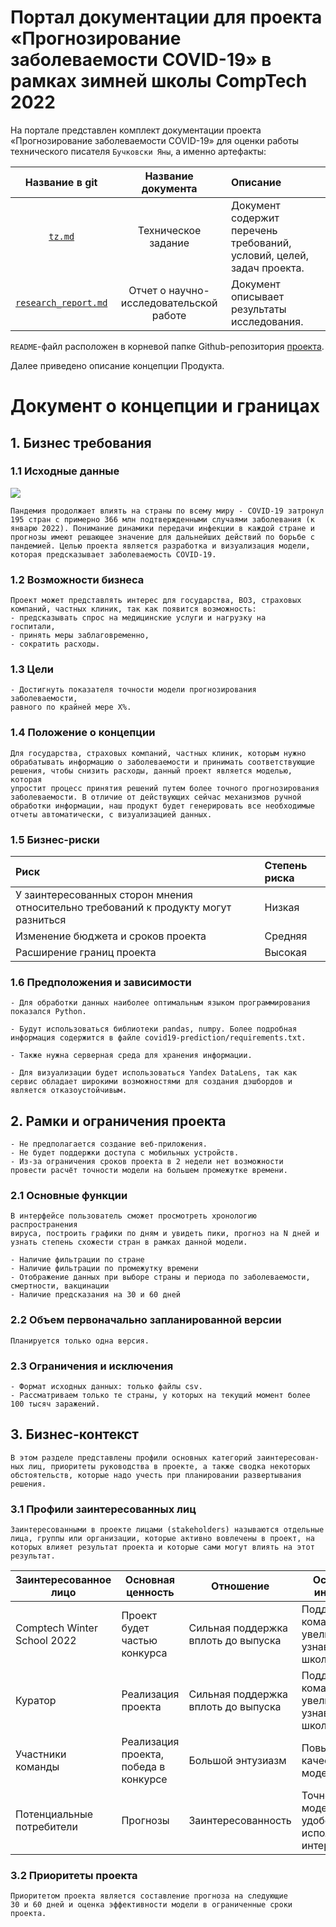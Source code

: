 # Портал документации для проекта «Прогнозирование заболеваемости COVID-19» в рамках зимней школы CompTech 2022

На портале представлен комплект документации проекта «Прогнозирование заболеваемости COVID-19» для оценки работы технического писателя `Бучковски Яны`, а именно артефакты:

| **Название в git**  | **Название документа**  | **Описание** |
|:-------------: |:---------------:| :-------------|
| [`tz.md`](source/tz.md)      | Техническое задание        |     Документ содержит перечень требований, условий, целей, задач проекта.   |
| [`research_report.md`](source/research_report.md) | Отчет о научно-исследовательской работе        |  Документ описывает результаты исследования.|


`README`-файл расположен в корневой папке Github-репозитория [проекта](https://github.com/comptech-winter-school/covid19-prediction).

Далее приведено описание концепции Продукта.

# Документ о концепции и границах #

## 1. Бизнес требования ##


### 1.1 Исходные данные ###

![](https://i.ibb.co/0Kkd7Mn/Global-Spread-COVID-19-2.gif)

```
Пандемия продолжает влиять на страны по всему миру - COVID‐19 затронул 
195 стран с примерно 366 млн подтвержденными случаями заболевания (к 
январю 2022). Понимание динамики передачи инфекции в каждой стране и 
прогнозы имеют решающее значение для дальнейших действий по борьбе с 
пандемией. Целью проекта является разработка и визуализация модели, 
которая предсказывает заболеваемость COVID-19.

```

### 1.2 Возможности бизнеса ###

```
Проект может представлять интерес для государства, ВОЗ, страховых 
компаний, частных клиник, так как появится возможность:
- предсказывать спрос на медицинские услуги и нагрузку на
госпитали,
- принять меры заблаговременно, 
- сократить расходы.
```

### 1.3 Цели ###

```
- Достигнуть показателя точности модели прогнозирования заболеваемости, 
равного по крайней мере Х%.
```

### 1.4 Положение о концепции ###

```
Для государства, страховых компаний, частных клиник, которым нужно 
обрабатывать информацию о заболеваемости и принимать соответствующие 
решения, чтобы снизить расходы, данный проект является моделью, которая
упростит процесс принятия решений путем более точного прогнозирования 
заболеваемости. В отличие от действующих сейчас механизмов ручной 
обработки информации, наш продукт будет генерировать все необходимые
отчеты автоматически, с визуализацией данных.
```

### 1.5 Бизнес-риски ###


| **Риск**  | **Степень риска**  |
|:------------- |:---------------|
| У заинтересованных сторон мнения относительно требований к продукту могут разниться     | Низкая       | 
| Изменение бюджета и сроков проекта | Средняя      | 
| Расширение границ проекта | Высокая      | 


### 1.6 Предположения и зависимости ###

```
- Для обработки данных наиболее оптимальным языком программирования 
показался Python.

- Будут использоваться библиотеки pandas, numpy. Более подробная 
информация содержится в файле covid19-prediction/requirements.txt.

- Также нужна серверная среда для хранения информации.

- Для визуализации будет использоваться Yandex DataLens, так как 
сервис обладает широкими возможностями для создания дэшбордов и 
является отказоустойчивым.
```

## 2. Рамки и ограничения проекта ##

```
- Не предполагается создание веб-приложения.
- Не будет поддержки доступа с мобильных устройств.
- Из-за ограничения сроков проекта в 2 недели нет возможности 
провести расчёт точности модели на большем промежутке времени.
```

### 2.1 Основные функции ###
```
В интерфейсе пользователь сможет просмотреть хронологию распространения 
вируса, построить графики по дням и увидеть пики, прогноз на N дней и 
узнать степень схожести стран в рамках данной модели.

- Наличие фильтрации по стране
- Наличие фильтрации по промежутку времени
- Отображение данных при выборе страны и периода по заболеваемости,
смертности, вакцинации 
- Наличие предсказания на 30 и 60 дней

```

### 2.2 Объем первоначально запланированной версии ###

```
Планируется только одна версия.
```

### 2.3 Ограничения и исключения ###

```
- Формат исходных данных: только файлы csv.
- Рассматриваем только те страны, у которых на текущий момент более 
100 тысяч заражений.
```

## 3. Бизнес-контекст ##

```
В этом разделе представлены профили основных категорий заинтересован-
ных лиц, приоритеты руководства в проекте, а также сводка некоторых 
обстоятельств, которые надо учесть при планировании развертывания 
решения.
```

### 3.1 Профили заинтересованных лиц ###

```
Заинтересованными в проекте лицами (stakeholders) называются отдельные
лица, группы или организации, которые активно вовлечены в проект, на 
которых влияет результат проекта и которые сами могут влиять на этот 
результат.

```

| Заинтересованное лицо        | Основная ценность                                                                                           | Отношение                                                                                                                           | Основные интересы                                                                             | Ограничения                                                                                                           |
|------------------------------|-------------------------------------------------------------------------------------------------------------|-------------------------------------------------------------------------------------------------------------------------------------|-----------------------------------------------------------------------------------------------|-----------------------------------------------------------------------------------------------------------------------|
| Comptech Winter School 2022         | Проект будет частью конкурса | Сильная поддержка вплоть до выпуска| Поддержка команд, увеличение узнаваемости школы                       | Проекты должны быть выполнены в срок                                                                                                        |
| Куратор         | Реализация проекта | Сильная поддержка вплоть до выпуска         | Поддержка команд, увеличение узнаваемости школы                                                                       | Нет          |
| Участники команды | Реализация проекта, победа в конкурсе| Большой энтузиазм| Повышение качества модели                         | Нет                       |
| Потенциальные потребители      | Прогнозы          | Заинтересованность                          | Точность модели, удобство использования интерфейса                                      | Нет                                                                     |




### 3.2 Приоритеты проекта ###

```
Приоритетом проекта является составление прогноза на следующие 
30 и 60 дней и оценка эффективности модели в ограниченные сроки 
проекта. 

```
